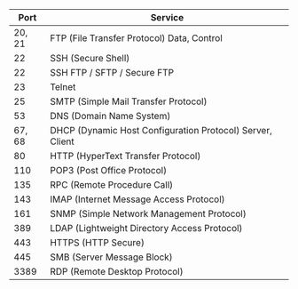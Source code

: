 Port | Service
--- | ---
20, 21 | FTP (File Transfer Protocol) Data, Control
22 | SSH (Secure Shell)
22 | SSH FTP / SFTP / Secure FTP
23 | Telnet
25 | SMTP (Simple Mail Transfer Protocol)
53 | DNS (Domain Name System)
67, 68 | DHCP (Dynamic Host Configuration Protocol) Server, Client
80 | HTTP (HyperText Transfer Protocol)
110 | POP3 (Post Office Protocol)
135 | RPC (Remote Procedure Call)
143 | IMAP (Internet Message Access Protocol)
161 | SNMP (Simple Network Management Protocol)
389 | LDAP (Lightweight Directory Access Protocol)
443 | HTTPS (HTTP Secure)
445 | SMB (Server Message Block)
3389 | RDP (Remote Desktop Protocol)
